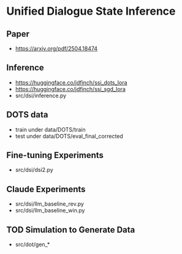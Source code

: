 # Unified Dialogue State Inference

## Paper

* https://arxiv.org/pdf/2504.18474

## Inference

* https://huggingface.co/jdfinch/ssi_dots_lora
* https://huggingface.co/jdfinch/ssi_sgd_lora
* src/dsi/inference.py

## DOTS data

* train under data/DOTS/train
* test under data/DOTS/eval_final_corrected

## Fine-tuning Experiments

* src/dsi/dsi2.py

## Claude Experiments

* src/dsi/llm_baseline_rev.py
* src/dsi/llm_baseline_win.py

## TOD Simulation to Generate Data

* src/dot/gen_*